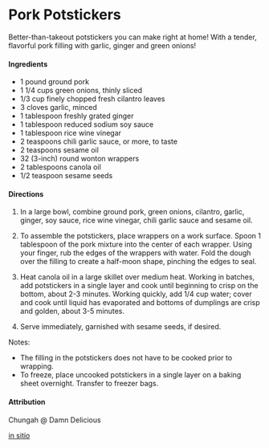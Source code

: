 # Pork Potstickers


Better-than-takeout potstickers you can make right at home! With a tender, flavorful pork filling with garlic, ginger and green onions!

#### Ingredients

* 1 pound ground pork
* 1 1/4 cups green onions, thinly sliced
* 1/3 cup finely chopped fresh cilantro leaves
* 3 cloves garlic, minced
* 1 tablespoon freshly grated ginger
* 1 tablespoon reduced sodium soy sauce
* 1 tablespoon rice wine vinegar
* 2 teaspoons chili garlic sauce, or more, to taste
* 2 teaspoons sesame oil
* 32 (3-inch) round wonton wrappers
* 2 tablespoons canola oil
* 1/2 teaspoon sesame seeds

#### Directions

1. In a large bowl, combine ground pork, green onions, cilantro, garlic, ginger, soy sauce, rice wine vinegar, chili garlic sauce and sesame oil.

2. To assemble the potstickers, place wrappers on a work surface. Spoon 1 tablespoon of the pork mixture into the center of each wrapper. Using your finger, rub the edges of the wrappers with water. Fold the dough over the filling to create a half-moon shape, pinching the edges to seal.

3. Heat canola oil in a large skillet over medium heat. Working in batches, add potstickers in a single layer and cook until beginning to crisp on the bottom, about 2-3 minutes. Working quickly, add 1/4 cup water; cover and cook until liquid has evaporated and bottoms of dumplings are crisp and golden, about 3-5 minutes.
4. Serve immediately, garnished with sesame seeds, if desired.

Notes:

* The filling in the potstickers does not have to be cooked prior to wrapping.
* To freeze, place uncooked potstickers in a single layer on a baking sheet overnight. Transfer to freezer bags.

#### Attribution

Chungah @ Damn Delicious

[in sitio](https://damndelicious.net/2018/08/14/pork-potstickers/)
